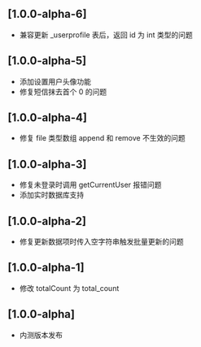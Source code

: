 ## [1.0.0-alpha-6]

* 兼容更新 _userprofile 表后，返回 id 为 int 类型的问题

## [1.0.0-alpha-5]

* 添加设置用户头像功能
* 修复短信抹去首个 0 的问题

## [1.0.0-alpha-4]

* 修复 file 类型数组 append 和 remove 不生效的问题

## [1.0.0-alpha-3]

* 修复未登录时调用 getCurrentUser 报错问题
* 添加实时数据库支持

## [1.0.0-alpha-2]

* 修复更新数据项时传入空字符串触发批量更新的问题

## [1.0.0-alpha-1]

* 修改 totalCount 为 total_count

## [1.0.0-alpha]

* 内测版本发布
